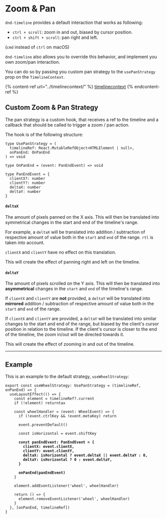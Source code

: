 # Zoom & Pan

`dnd-timeline` provides a default interaction that works as following:

* `ctrl + scroll`: zoom in and out, biased by cursor position.
* `ctrl + shift + scroll`: pan right and left.

(`cmd` instead of `ctrl` on macOS)

`dnd-timeline` also allows you to override this behavior, and implement you own zoom/pan interaction.

You can do so by passing you custom pan strategy to the `usePanStrategy` prop on the `TimelineContext`.

{% content-ref url="../timelinecontext/" %}
[timelinecontext](../timelinecontext/)
{% endcontent-ref %}

## Custom Zoom & Pan Strategy

The pan strategy is a custom hook, that receives a ref to the timeline and a callback that should be called to trigger a zoom / pan action.

The hook is of the following structure:

```tsx
type UsePanStrategy = (
  timelineRef: React.MutableRefObject<HTMLElement | null>,
  onPanEnd: OnPanEnd
) => void

type OnPanEnd = (event: PanEndEvent) => void

type PanEndEvent = {
  clientX?: number
  clientY?: number
  deltaX: number
  deltaY: number
}
```

#### `deltaX`

The amount of pixels panned on the X axis. This will then be translated into symmetrical changes in the start and end of the timeline's range.

For example, a `deltaX` will be translated into addition / subtraction of respective amount of value both in the `start` and `end` of the range. `rtl` is taken into account.

`clientX` and `clientY` have no effect on this translation.

This will create the effect of panning right and left on the timeline.

#### `deltaY`

The amount of pixels scrolled on the Y axis. This will then be translated into **asymmetrical** changes in the `start` and `end` of the timeline's range.

If `clientX` and `clientY` are **not** provided, a `deltaY` will be translated into **mirrored** addition / subtraction of respective amount of value both in the `start` and `end` of the range.

If `clientX` and `clientY` are provided, a `deltaY` will be translated into similar changes to the start and end of the range, but biased by the client's cursor position in relation to the timeline. If the client's cursor is closer to the end of the timeline, the zoom in/out will be directed towards it.

This will create the effect of zooming in and out of the timeline.

***

## Example

This is an example to the default strategy, `useWheelStrategy`:

<pre class="language-tsx" data-title="src/utils/panStrategies.ts"><code class="lang-tsx">export const useWheelStrategy: UsePanStrategy = (timelineRef, onPanEnd) => {
  useLayoutEffect(() => {
    const element = timelineRef?.current
    if (!element) returntax

    const wheelHandler = (event: WheelEvent) => {
      if (!event.ctrlKey &#x26;&#x26; !event.metaKey) return

      event.preventDefault()

      const isHorizontal = event.shiftKey

<strong>      const panEndEvent: PanEndEvent = {
</strong><strong>        clientX: event.clientX,
</strong><strong>        clientY: event.clientY,
</strong><strong>        deltaX: isHorizontal ? event.deltaX || event.deltaY : 0,
</strong><strong>        deltaY: isHorizontal ? 0 : event.deltaY,
</strong><strong>      }
</strong>
<strong>      onPanEnd(panEndEvent)
</strong>    }

    element.addEventListener('wheel', wheelHandler)

    return () => {
      element.removeEventListener('wheel', wheelHandler)
    }
  }, [onPanEnd, timelineRef])
}
</code></pre>
